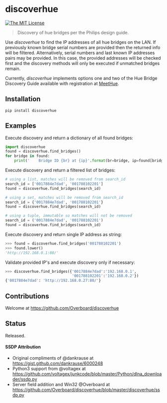 # **discoverhue**

[![The MIT License](https://img.shields.io/badge/license-MIT-orange.svg?style=flat-square)](http://opensource.org/licenses/MIT)

> Discovery of hue bridges per the Philips design guide.

Use *discoverhue* to find the IP addresses of all hue bridges on the LAN. If 
previously known bridge serial numbers are provided then the returned info will
be filtered.  Alternatively, serial numbers and last known IP addresses pairs
may be provided.  In this case, the provided addresses will be checked first
and the discovery methods will only be executed if unmatched bridges remain.

Currently, *discoverhue* implements options one and two of the Hue Bridge
Discovery Guide available with registration at 
[MeetHue](https://developers.meethue.com/application-design-guidance).

## Installation
```shell
pip install discoverhue
```
## Examples
Execute discovery and return a dictionary of all found bridges:
```python
import discoverhue
found = discoverhue.find_bridges()
for bridge in found:
    print('    Bridge ID {br} at {ip}'.format(br=bridge, ip=found[bridge]))
```
Execute discovery and return a filtered list of bridges:
```python
# using a list, matches will be removed from search_id
search_id = ['0017884e7dad', '001788102201']
found = discoverhue.find_bridges(search_id)

# using a set, matches will be removed from search_id
search_id = {'0017884e7dad', '001788102201'}
found = discoverhue.find_bridges(search_id)

# using a tuple, immutable so matches will not be removed
search_id = ('0017884e7dad', '001788102201')
found = discoverhue.find_bridges(search_id)
```
Execute discovery and return single IP address as string:
```python
>>> found = discoverhue.find_bridges('001788102201')
>>> found.lower()
'http://192.168.0.1:80/'
```
Validate provided IP's and execute discovery only if necessary:
```python
>>> discoverhue.find_bridges({'0017884e7dad':'192.168.0.1',
                              '001788102201':'192.168.0.2'})
{'0017884e7dad': 'http://192.168.0.27:80/'}
```

## Contributions
Welcome at https://github.com/Overboard/discoverhue

## Status
Released.

#### SSDP Attribution
* Original compliments of @dankrause at
https://gist.github.com/dankrause/6000248
* Python3 support from @voltagex at
https://github.com/voltagex/junkcode/blob/master/Python/dlna_downloader/ssdp.py
* Server field addition and Win32 @Overboard at https://github.com/Overboard/discoverhue/blob/master/discoverhue/ssdp.py
